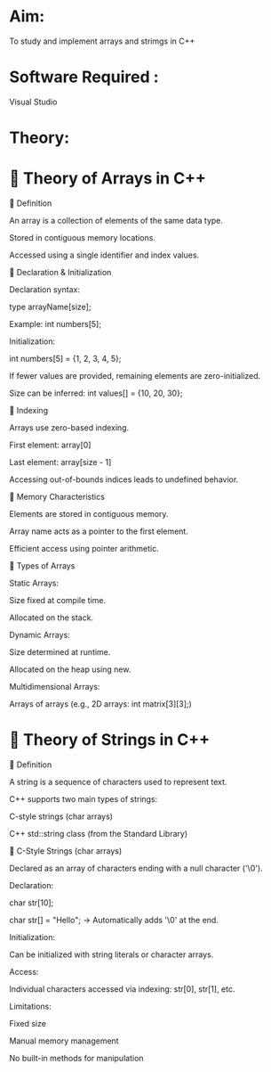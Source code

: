 # Aim:
To study and implement arrays and strimgs in C++

# Software Required :
Visual Studio

# Theory:
# 📘 Theory of Arrays in C++

🔹 Definition

An array is a collection of elements of the same data type.

Stored in contiguous memory locations.

Accessed using a single identifier and index values.

🔹 Declaration & Initialization

Declaration syntax:

type arrayName[size];

Example: int numbers[5];

Initialization:

int numbers[5] = {1, 2, 3, 4, 5};

If fewer values are provided, remaining elements are zero-initialized.

Size can be inferred: int values[] = {10, 20, 30};

🔹 Indexing

Arrays use zero-based indexing.

First element: array[0]

Last element: array[size - 1]

Accessing out-of-bounds indices leads to undefined behavior.

🔹 Memory Characteristics

Elements are stored in contiguous memory.

Array name acts as a pointer to the first element.

Efficient access using pointer arithmetic.

🔹 Types of Arrays

Static Arrays:

Size fixed at compile time.

Allocated on the stack.

Dynamic Arrays:

Size determined at runtime.

Allocated on the heap using new.

Multidimensional Arrays:

Arrays of arrays (e.g., 2D arrays: int matrix[3][3];)

# 📘 Theory of Strings in C++
🔹 Definition

A string is a sequence of characters used to represent text.

C++ supports two main types of strings:

C-style strings (char arrays)

C++ std::string class (from the Standard Library)

🔹 C-Style Strings (char arrays)

Declared as an array of characters ending with a null character ('\0').

Declaration:

char str[10];

char str[] = "Hello"; → Automatically adds '\0' at the end.

Initialization:

Can be initialized with string literals or character arrays.

Access:

Individual characters accessed via indexing: str[0], str[1], etc.

Limitations:

Fixed size

Manual memory management

No built-in methods for manipulation
